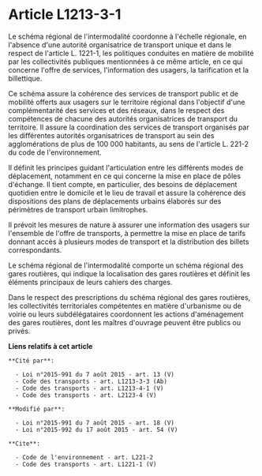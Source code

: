 # Article L1213-3-1

Le schéma régional de l'intermodalité coordonne à l'échelle régionale, en l'absence d'une autorité organisatrice de transport
unique et dans le respect de l'article L. 1221-1, les politiques conduites en matière de mobilité par les collectivités
publiques mentionnées à ce même article, en ce qui concerne l'offre de services, l'information des usagers, la tarification
et la billettique. 

Ce schéma assure la cohérence des services de transport public et de mobilité offerts aux usagers sur le territoire régional
dans l'objectif d'une complémentarité des services et des réseaux, dans le respect des compétences de chacune des autorités
organisatrices de transport du territoire. Il assure la coordination des services de transport organisés par les différentes
autorités organisatrices de transport au sein des agglomérations de plus de 100 000 habitants, au sens de l'article L. 221-2
du code de l'environnement. 

Il définit les principes guidant l'articulation entre les différents modes de déplacement, notamment en ce qui concerne la
mise en place de pôles d'échange. Il tient compte, en particulier, des besoins de déplacement quotidien entre le domicile et
le lieu de travail et assure la cohérence des dispositions des plans de déplacements urbains élaborés sur des périmètres de
transport urbain limitrophes.

Il prévoit les mesures de nature à assurer une information des usagers sur l'ensemble de l'offre de transports, à permettre
la mise en place de tarifs donnant accès à plusieurs modes de transport et la distribution des billets correspondants. 

Le schéma régional de l'intermodalité comporte un schéma régional des gares routières, qui indique la localisation des gares
routières et définit les éléments principaux de leurs cahiers des charges. 

Dans le respect des prescriptions du schéma régional des gares routières, les collectivités territoriales compétentes en
matière d'urbanisme ou de voirie ou leurs subdélégataires coordonnent les actions d'aménagement des gares routières, dont les
maîtres d'ouvrage peuvent être publics ou privés.

**Liens relatifs à cet article**

	**Cité par**:

	  - Loi n°2015-991 du 7 août 2015 - art. 13 (V)
	  - Code des transports - art. L1213-3-3 (Ab)
	  - Code des transports - art. L1213-4-1 (V)
	  - Code des transports - art. L2123-4 (V)

	**Modifié par**:

	  - Loi n°2015-991 du 7 août 2015 - art. 18 (V)
	  - Loi n°2015-992 du 17 août 2015 - art. 54 (V)

	**Cite**:

	  - Code de l'environnement - art. L221-2
	  - Code des transports - art. L1221-1 (V)
